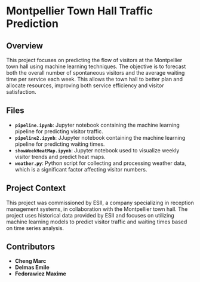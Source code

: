 # Montpellier Town Hall Traffic Prediction

## Overview
This project focuses on predicting the flow of visitors at the Montpellier town hall using machine learning techniques. The objective is to forecast both the overall number of spontaneous visitors and the average waiting time per service each week. This allows the town hall to better plan and allocate resources, improving both service efficiency and visitor satisfaction.

## Files
- **`pipeline.ipynb`**: Jupyter notebook containing the machine learning pipeline for predicting visitor traffic.
- **`pipeline2.ipynb`**: JJupyter notebook containing the machine learning pipeline for predicting waiting times.
- **`showWeekHeatMap.ipynb`**: Jupyter notebook used to visualize weekly visitor trends and predict heat maps.
- **`weather.py`**: Python script for collecting and processing weather data, which is a significant factor affecting visitor numbers.

## Project Context
This project was commissioned by ESII, a company specializing in reception management systems, in collaboration with the Montpellier town hall. The project uses historical data provided by ESII and focuses on utilizing machine learning models to predict visitor traffic and waiting times based on time series analysis.

## Contributors
- **Cheng Marc**
- **Delmas Emile**
- **Fedorawiez Maxime**
